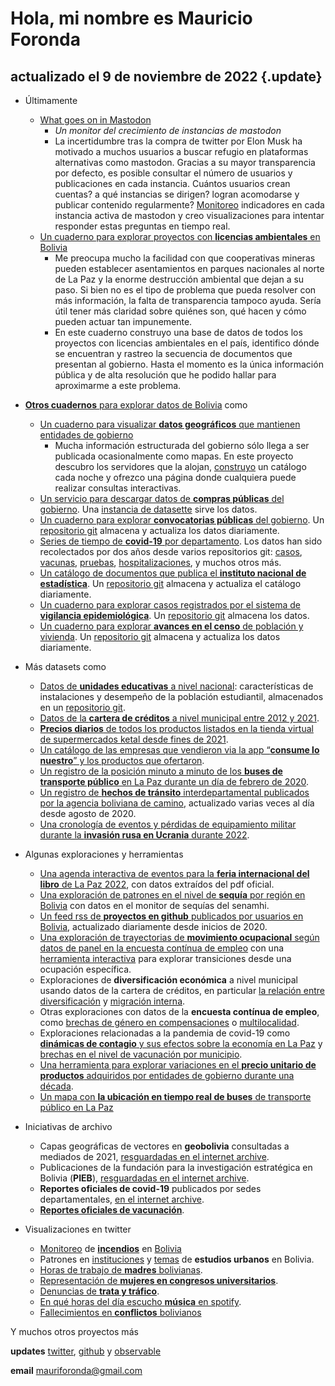 # Hola, mi nombre es Mauricio Foronda

## actualizado el 9 de noviembre de 2022 {.update}

- Últimamente
  - [What goes on in Mastodon](https://observablehq.com/@mauforonda/what-goes-on-in-mastodon) 
    - *Un monitor del crecimiento de instancias de mastodon*
    - La incertidumbre tras la compra de twitter por Elon Musk ha motivado a muchos usuarios a buscar refugio en plataformas alternativas como mastodon. Gracias a su mayor transparencia por defecto, es posible consultar el número de usuarios y publicaciones en cada instancia. Cuántos usuarios crean cuentas? a qué instancias se dirigen? logran acomodarse y publicar contenido regularmente? [Monitoreo](https://github.com/mauforonda/mastodon_timeline/) indicadores en cada instancia activa de mastodon y creo visualizaciones para intentar responder estas preguntas en tiempo real.
  - [Un cuaderno para explorar proyectos con **licencias ambientales** en Bolivia](https://observablehq.com/@mauforonda/licencias-ambientales)
    - Me preocupa mucho la facilidad con que cooperativas mineras pueden establecer asentamientos en parques nacionales al norte de La Paz y la enorme destrucción ambiental que dejan a su paso. Si bien no es el tipo de problema que pueda resolver con más información, la falta de transparencia tampoco ayuda. Sería útil tener más claridad sobre quiénes son, qué hacen y cómo pueden actuar tan impunemente. 
    - En este cuaderno construyo una base de datos de todos los proyectos con licencias ambientales en el país, identifico dónde se encuentran y rastreo la secuencia de documentos que presentan al gobierno. Hasta el momento es la única información pública y de alta resolución que he podido hallar para aproximarme a este problema.

- [**Otros cuadernos** para explorar datos de Bolivia](https://observablehq.com/collection/@mauforonda/datos-abiertos-del-gobierno-boliviano) como
  - [Un cuaderno para visualizar **datos geográficos** que mantienen entidades de gobierno](https://observablehq.com/@mauforonda/datos-geograficos-del-gobierno-boliviano)
    - Mucha información estructurada del gobierno sólo llega a ser publicada ocasionalmente como mapas. En este proyecto descubro los servidores que la alojan, [construyo](https://github.com/mauforonda/geodatos) un catálogo cada noche y ofrezco una página donde cualquiera puede realizar consultas interactivas.
  - [Un servicio para descargar datos de **compras públicas** del gobierno](https://observablehq.com/@mauforonda/compras-del-gobierno-boliviano). Una [instancia de datasette](https://contratos.fly.dev/contratos) sirve los datos.
  - [Un cuaderno para explorar **convocatorias públicas** del gobierno](https://observablehq.com/@mauforonda/convocatorias-publicas-del-gobierno-boliviano). Un [repositorio git](https://github.com/sociedatos/bo-convocatorias_publicas) almacena y actualiza los datos diariamente.
  - [Series de tiempo de **covid-19** por departamento](https://observablehq.com/@mauforonda/covid-19-en-bolivia). Los datos han sido recolectados por dos años desde varios repositorios git: [casos](https://github.com/sociedatos/covid19-bo-casos_por_departamento/), [vacunas](https://github.com/sociedatos/covid19-bo-vacunas_por_departamento), [pruebas](https://github.com/sociedatos/covid19-bo-pruebas_por_departamento/), [hospitalizaciones](https://github.com/sociedatos/bo-hospitalizados_por_departamento/), y muchos otros más.
  - [Un catálogo de documentos que publica el **instituto nacional de estadística**](https://observablehq.com/@mauforonda/documentos-del-ine). Un [repositorio git](https://gitlab.com/mauforonda/ine/) almacena y actualiza el catálogo diariamente.
  - [Un cuaderno para explorar casos registrados por el sistema de **vigilancia epidemiológica**](https://observablehq.com/@mauforonda/vigilancia-epidemiologica/2). Un [repositorio git](https://github.com/mauforonda/vigilancia-epidemiologica) almacena los datos.
  - [Un cuaderno para explorar **avances en el censo** de población y vivienda](https://observablehq.com/@mauforonda/avance-del-censo). Un [repositorio git](https://github.com/mauforonda/canceles_elevando) almacena y actualiza los datos diariamente.
- Más datasets como
  - [Datos de **unidades educativas** a nivel nacional](https://mauforonda.github.io/notas/unidades_educativas.html): características de instalaciones y desempeño de la población estudiantil, almacenados en un [repositorio git](https://github.com/mauforonda/unidades_educativas_bolivia/).
  - [Datos de la **cartera de créditos** a nivel municipal entre 2012 y 2021](https://mauforonda.github.io/notas/Cartera_de_Creditos_en_Bolivia.html).
  - [**Precios diarios** de todos los productos listados en la tienda virtual de supermercados ketal desde fines de 2021](https://github.com/mauforonda/precios).
  - [Un catálogo de las empresas que vendieron via la app “**consume lo nuestro**” y los productos que ofertaron](https://github.com/mauforonda/consumelonuestro/blob/master/data/entidades.csv).
  - [Un registro de la posición minuto a minuto de los **buses de transporte público** en La Paz durante un día de febrero de 2020](https://github.com/mauforonda/pumiercoles).
  - [Un registro de **hechos de tránsito** interdepartamental publicados por la agencia boliviana de camino](https://github.com/mauforonda/transitabilidad-bolivia), actualizado varias veces al día desde agosto de 2020.
  - [Una cronología de eventos y pérdidas de equipamiento militar durante la **invasión rusa en Ucrania** durante 2022](https://github.com/mauforonda/ukraine).
- Algunas exploraciones y herramientas
  - [Una agenda interactiva de eventos para la **feria internacional del libro** de La Paz 2022](https://observablehq.com/@mauforonda/feria-internacional-del-libro-de-la-paz), con datos extraídos del pdf oficial.
  - [Una exploración de patrones en el nivel de **sequía** por región en Bolivia](https://observablehq.com/@mauforonda/sequias-en-bolivia) con datos en el monitor de sequías del senamhi.
  - [Un feed rss de **proyectos en github** publicados por usuarios en Bolivia](https://github.com/mauforonda/coderadar), actualizado diariamente desde inicios de 2020.
  - [Una exploración de trayectorias de **movimiento ocupacional** según datos de panel en la encuesta contínua de empleo](https://mauforonda.github.io/notas/transicion_entre_ocupaciones.html) con una [herramienta interactiva](https://mauforonda.github.io/notas/interactivo/cambios_de_ocupacion.html) para explorar transiciones desde una ocupación específica.
  - Exploraciones de **diversificación económica** a nivel municipal usando datos de la cartera de créditos, en particular [la relación entre diversificación](https://mauforonda.github.io/notas/diversificacion_economica_y_migracion.html) y [migración interna](https://mauforonda.github.io/notas/proximidad_y_nuevas_actividades_economicas.html).
  - Otras exploraciones con datos de la **encuesta contínua de empleo**, como [brechas de género en compensaciones](https://mauforonda.github.io/notas/brechas_de_ingresos_entre_mujeres_y_hombres.html) o [multilocalidad](https://mauforonda.github.io/notas/volver_para_trabajar_la_tierra.html).
  - Exploraciones relacionadas a la pandemia de covid-19 como [**dinámicas de contagio** y sus efectos sobre la economía en La Paz](https://mauforonda.github.io/notas/volver_para_trabajar_la_tierra.html) y [brechas en el nivel de vacunación por municipio](https://mauforonda.github.io/notas/vacunaciones_por_municipio.html).
  - [Una herramienta para explorar variaciones en el **precio unitario de productos** adquiridos por entidades de gobierno durante una década](https://observablehq.com/@mauforonda/compras-frecuentes-del-gobierno-boliviano).
  - [Un mapa con **la ubicación en tiempo real de buses** de transporte público en La Paz](http://mauforonda.gitlab.io/pumap/)
- Iniciativas de archivo
  - Capas geográficas de vectores en **geobolivia** consultadas a mediados de 2021, [resguardadas en el internet archive](https://archive.org/details/geo-bolivia).
  - Publicaciones de la fundación para la investigación estratégica en Bolivia (**PIEB**), [resguardadas en el internet archive](https://archive.org/details/biblioteca-pieb).
  - **Reportes oficiales de covid-19** publicados por sedes departamentales, [en el internet archive](https://archive.org/details/covid19-bolivia-departamentos).
  - [**Reportes oficiales de vacunación**](https://archive.org/details/vacunacion-covid19-bolivia).
- Visualizaciones en twitter
  - [Monitoreo](https://twitter.com/mauforonda/status/1565029944064884738) de [**incendios**](https://twitter.com/mauforonda/status/1551766361109585920) en [Bolivia](https://twitter.com/mauforonda/status/1537956661997891584)
  - Patrones en [instituciones](https://twitter.com/mauforonda/status/1539884672875896832) y [temas](https://twitter.com/mauforonda/status/1538027894798045185) de **estudios urbanos** en Bolivia.
  - [Horas de trabajo de **madres** bolivianas](https://twitter.com/mauforonda/status/1530412449224183808).
  - [Representación de **mujeres en congresos universitarios**](https://twitter.com/mauforonda/status/1537882267363573761).
  - [Denuncias de **trata y tráfico**](https://twitter.com/mauforonda/status/1539409565661405184).
  - [En qué horas del día escucho **música** en spotify](https://twitter.com/mauforonda/status/1533662130687430657).
  - [Fallecimientos en **conflictos** bolivianos](https://twitter.com/mauforonda/status/1529694511366123522)

Y muchos otros proyectos más

**updates** [twitter](https://twitter.com/mauforonda), [github](https://github.com/mauforonda/) y [observable](https://observablehq.com/@mauforonda/)

**email** mauriforonda@gmail.com